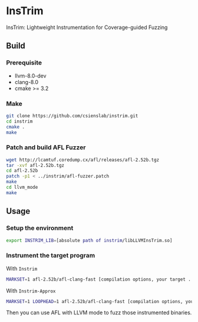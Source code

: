 # InsTrim
InsTrim: Lightweight Instrumentation for Coverage-guided Fuzzing

## Build
### Prerequisite
+ llvm-8.0-dev
+ clang-8.0
+ cmake >= 3.2

### Make
```sh
git clone https://github.com/csienslab/instrim.git
cd instrim
cmake .
make
```

### Patch and build AFL Fuzzer
```sh
wget http://lcamtuf.coredump.cx/afl/releases/afl-2.52b.tgz
tar -xvf afl-2.52b.tgz
cd afl-2.52b
patch -p1 < ../instrim/afl-fuzzer.patch
make
cd llvm_mode
make
```

## Usage
### Setup the environment
```sh
export INSTRIM_LIB=[absolute path of instrim/libLLVMInsTrim.so]
```
### Instrument the target program
With `Instrim`
```sh
MARKSET=1 afl-2.52b/afl-clang-fast [compilation options, your target ...]
```
With `Instrim-Approx`
```sh
MARKSET=1 LOOPHEAD=1 afl-2.52b/afl-clang-fast [compilation options, your target ...]
```
Then you can use AFL with LLVM mode to fuzz those instrumented binaries.
